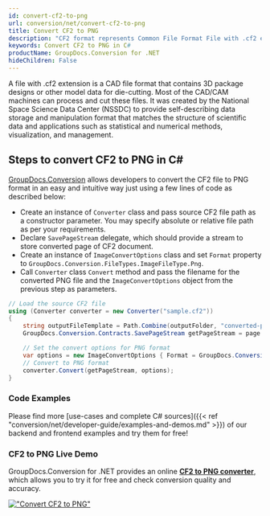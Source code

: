 ```yaml
---
id: convert-cf2-to-png
url: conversion/net/convert-cf2-to-png
title: Convert CF2 to PNG
description: "CF2 format represents Common File Format File with .cf2 extension. Learn how to convert CF2 to PNG file programmatically in C# language using GroupDocs.Conversion for .NET library."
keywords: Convert CF2 to PNG in C#
productName: GroupDocs.Conversion for .NET
hideChildren: False
---
```


A file with .cf2 extension is a CAD file format that contains 3D package designs or other model data for die-cutting. Most of the CAD/CAM machines can process and cut these files. It was created by the National Space Science Data Center (NSSDC) to provide self-describing data storage and manipulation format that matches the structure of scientific data and applications such as statistical and numerical methods, visualization, and management. 

## Steps to convert CF2 to PNG in C#

[GroupDocs.Conversion](https://products.groupdocs.com/conversion/net) allows developers to convert the CF2 file to PNG format in an easy and intuitive way just using a few lines of code as described below:

* Create an instance of `Converter` class and pass source CF2 file path as a constructor parameter. You may specify absolute or relative file path as per your requirements. 
* Declare `SavePageStream` delegate, which should provide a stream to store converted page of CF2 document.
* Create an instance of `ImageConvertOptions` class and set `Format` property to `GroupDocs.Conversion.FileTypes.ImageFileType.Png`.
* Call `Converter` class `Convert` method and pass the filename for the converted PNG file and the `ImageConvertOptions` object from the previous step as parameters.

```csharp
// Load the source CF2 file
using (Converter converter = new Converter("sample.cf2"))
{
    string outputFileTemplate = Path.Combine(outputFolder, "converted-page-{0}.png");
    GroupDocs.Conversion.Contracts.SavePageStream getPageStream = page => new FileStream(string.Format(outputFileTemplate, page), FileMode.Create);

    // Set the convert options for PNG format
    var options = new ImageConvertOptions { Format = GroupDocs.Conversion.FileTypes.ImageFileType.Png };   
    // Convert to PNG format
    converter.Convert(getPageStream, options);
}
```

### Code Examples

Please find more [use-cases and complete C# sources]({{< ref "conversion/net/developer-guide/examples-and-demos.md" >}}) of our backend and frontend examples and try them for free!

### CF2 to PNG Live Demo

GroupDocs.Conversion for .NET provides an online [**CF2 to PNG converter**](https://products.groupdocs.app/conversion/cf2-to-png), which allows you to try it for free and check conversion quality and accuracy.

[!["Convert CF2 to PNG"](conversion/net/images/convert-to-png/convert-cf2-to-png.png)](https://products.groupdocs.app/conversion/cf2-to-png)